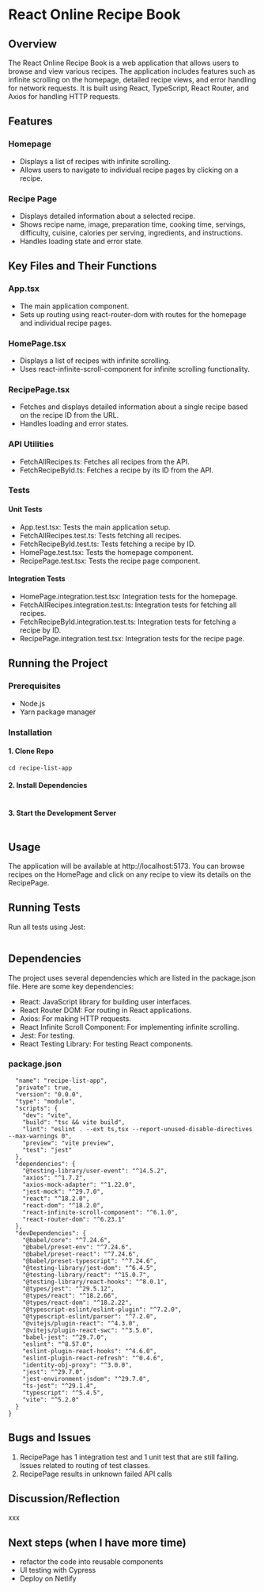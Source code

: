 # React Online Recipe Book

## Overview

The React Online Recipe Book is a web application that allows users to browse and view various recipes. The application includes features such as infinite scrolling on the homepage, detailed recipe views, and error handling for network requests. It is built using React, TypeScript, React Router, and Axios for handling HTTP requests.

## Features

### Homepage

- Displays a list of recipes with infinite scrolling.
- Allows users to navigate to individual recipe pages by clicking on a recipe.

### Recipe Page

- Displays detailed information about a selected recipe.
- Shows recipe name, image, preparation time, cooking time, servings, difficulty, cuisine, calories per serving,    ingredients, and instructions.
- Handles loading state and error state.

## Key Files and Their Functions

### App.tsx

- The main application component.
- Sets up routing using react-router-dom with routes for the homepage and individual recipe pages.

### HomePage.tsx

- Displays a list of recipes with infinite scrolling.
- Uses react-infinite-scroll-component for infinite scrolling functionality.

### RecipePage.tsx

- Fetches and displays detailed information about a single recipe based on the recipe ID from the URL.
- Handles loading and error states.

### API Utilities

- FetchAllRecipes.ts: Fetches all recipes from the API.
- FetchRecipeById.ts: Fetches a recipe by its ID from the API.

### Tests

#### Unit Tests

- App.test.tsx: Tests the main application setup.
- FetchAllRecipes.test.ts: Tests fetching all recipes.
- FetchRecipeById.test.ts: Tests fetching a recipe by ID.
- HomePage.test.tsx: Tests the homepage component.
- RecipePage.test.tsx: Tests the recipe page component.

#### Integration Tests

- HomePage.integration.test.tsx: Integration tests for the homepage.
- FetchAllRecipes.integration.test.ts: Integration tests for fetching all recipes.
- FetchRecipeById.integration.test.ts: Integration tests for fetching a recipe by ID.
- RecipePage.integration.test.tsx: Integration tests for the recipe page.

## Running the Project

### Prerequisites

- Node.js
- Yarn package manager

### Installation

#### 1. Clone Repo

```git clone https://github.com/Markus-Leyba/recipe-list-app.git
cd recipe-list-app
```

#### 2. Install Dependencies

``` yarn install
```

#### 3. Start the Development Server

```yarn dev
```

## Usage

The application will be available at http://localhost:5173. You can browse recipes on the HomePage and click on any recipe to view its details on the RecipePage.

## Running Tests

Run all tests using Jest:

```yarn test
```

## Dependencies

The project uses several dependencies which are listed in the package.json file. Here are some key dependencies:

- React: JavaScript library for building user interfaces.
- React Router DOM: For routing in React applications.
- Axios: For making HTTP requests.
- React Infinite Scroll Component: For implementing infinite scrolling.
- Jest: For testing.
- React Testing Library: For testing React components.

### package.json

```{
  "name": "recipe-list-app",
  "private": true,
  "version": "0.0.0",
  "type": "module",
  "scripts": {
    "dev": "vite",
    "build": "tsc && vite build",
    "lint": "eslint . --ext ts,tsx --report-unused-disable-directives --max-warnings 0",
    "preview": "vite preview",
    "test": "jest"
  },
  "dependencies": {
    "@testing-library/user-event": "^14.5.2",
    "axios": "^1.7.2",
    "axios-mock-adapter": "^1.22.0",
    "jest-mock": "^29.7.0",
    "react": "^18.2.0",
    "react-dom": "^18.2.0",
    "react-infinite-scroll-component": "^6.1.0",
    "react-router-dom": "^6.23.1"
  },
  "devDependencies": {
    "@babel/core": "^7.24.6",
    "@babel/preset-env": "^7.24.6",
    "@babel/preset-react": "^7.24.6",
    "@babel/preset-typescript": "^7.24.6",
    "@testing-library/jest-dom": "^6.4.5",
    "@testing-library/react": "^15.0.7",
    "@testing-library/react-hooks": "^8.0.1",
    "@types/jest": "^29.5.12",
    "@types/react": "^18.2.66",
    "@types/react-dom": "^18.2.22",
    "@typescript-eslint/eslint-plugin": "^7.2.0",
    "@typescript-eslint/parser": "^7.2.0",
    "@vitejs/plugin-react": "^4.3.0",
    "@vitejs/plugin-react-swc": "^3.5.0",
    "babel-jest": "^29.7.0",
    "eslint": "^8.57.0",
    "eslint-plugin-react-hooks": "^4.6.0",
    "eslint-plugin-react-refresh": "^0.4.6",
    "identity-obj-proxy": "^3.0.0",
    "jest": "^29.7.0",
    "jest-environment-jsdom": "^29.7.0",
    "ts-jest": "^29.1.4",
    "typescript": "^5.4.5",
    "vite": "^5.2.0"
  }
}
```

## Bugs and Issues

1. RecipePage has 1 integration test and 1 unit test that are still failing. Issues related to routing of test classes. 
2. RecipePage results in unknown failed API calls

## Discussion/Reflection

xxx

## Next steps (when I have more time)

- refactor the code into reusable components
- UI testing with Cypress
- Deploy on Netlify
